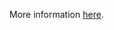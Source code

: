 More information [here](https://docs.prismacloud.io/en/enterprise-edition/policy-reference/kubernetes-policies/kubernetes-policy-index/bc-k8s-1).

